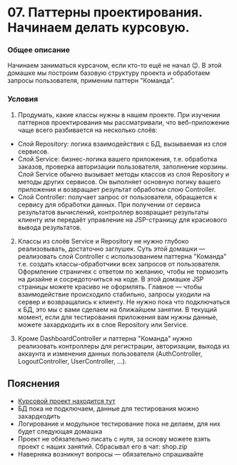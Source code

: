 # 07. Паттерны проектирования. Начинаем делать курсовую.

### Общее описание

Начинаем заниматься курсачом, если кто-то ещё не начал 😉. В этой домашке мы построим базовую структуру проекта и обработаем запросы пользователя, применим паттерн "Команда".

### Условия

1. Продумать, какие классы нужны в нашем проекте. При изучении паттернов проектирования мы рассматривали, что веб-приложение чаще всего разбивается на несколько слоёв:
  
  - Слой Repository: логика взаимодействия с БД, вызываемая из слоя сервисов.
  - Слой Service: бизнес-логика вашего приложения, т.е. обработка заказов, проверка авторизации пользователя, заполнение корзины. Слой Service обычно вызывает методы классов из слоя Repository и методы других сервисов. Он выполняет основную логику вашего приложения и возвращает результат обработки слою Controller.
  - Слой Controller: получает запрос от пользователя, обращается к сервису для обработки данных. При получении от сервиса результатов вычислений, контроллер возвращает результаты клиенту или передаёт управление на JSP-страницу для красиового вывода результатов.

2. Классы из слоёв Service и Repository не нужно глубоко реализовывать, достаточно заглушек. Суть этой домашки —	реализовать слой Controller с использованием паттерна "Команда" т.е. создать классы-обработчики всех запросов от пользователя. Оформление страничек с ответом по желанию, чтобы не тормозить на дизайне и сосредоточиться на коде. В этой домашке JSP страницы можете красиво не оформлять. Главное — чтобы взаимодействие происходило стабильно, запросы уходили на сервер и возвращались к клиенту. Не нужно пока что подключаться к БД, это мы с вами сделаем на ближайшем занятии. В текущий момент, если для тестирования приложения вам нужны данные, можете захардкодить их в слое Repository или Service.

3. Кроме DashboardController и паттерна "Команда" нужно реализовать контроллеры для регистрации, авторизации, выхода из аккаунта и изменения данных пользователя (AuthController, LogoutController, UserController, ...).

## Пояснения

- [Курсовой проект находится тут](https://github.com/byralovets/servlet-basics-homework/blob/main/06.%20%D0%9A%D1%83%D1%80%D1%81%D0%BE%D0%B2%D0%BE%D0%B9%20%D0%BF%D1%80%D0%BE%D0%B5%D0%BA%D1%82.md
)
- БД пока не подключаем, данные для тестирования можно захардкодить
- Логирование и модульное тестирование пока не делаем, для них будет следующая домашка
- Проект не обязательно писать с нуля, за основу можете взять проект с наших занятий. Сбрасывал его в чат: shop.zip
- Наверняка возникнут вопросы — обязательно спрашивайте

